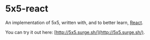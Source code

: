 # 5x5-react

An implementation of 5x5, written with, and to better learn,
[React](https://reactjs.org/).

You can try it out here: [http://5x5.surge.sh/](http://5x5.surge.sh/).
